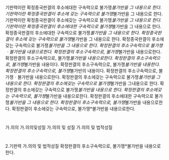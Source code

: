 기판력이란 확정종국판결의 후소에대한 구속력으로 불가쟁*불가반을 그 내용으로 한다.
기판력이란 확정종국판결이 후소에 갖는 구속력으로 불가쟁*불가반을 그 내용으로 한다.
기판력이란 확정종국판결이 후소에갖는 구속력으로 불가쟁*불가반을 그 내용으로 한다.
기판력이란 확정종국판결이 후소에대한 구속력으로 불가쟁*불가반을 그 내용으로 한다.
확정종국판결의 후소에대한 구속력으로 불가쟁*불가반을 그 내용으로 한다.
확정종국판결이 후소에 갖는 구속력으로 불가쟁*불가반을 그 내용으로 한다.
확정종국판결이 후소에갖는 구속력으로 불가쟁*불가반을 그 내용으로 한다.
확정판결의 후소구속력으로 불가쟁ㆍ불가반을 내용으로한다.
확정판결의 후소구속력으로, 불가쟁*불가반을 내용으로한다.
확정판결의 후소구속력으로, 불가쟁*불가반을 내용으로한다.
확정판결의 후소구속력으로, 불가쟁*불가반을 내용이다.
확정판결의 후소구속력으로, 불가쟁*불가반을 내용한다.
확정판결의 후소구속력으로, 불가쟁*불가반의 내용이다.
확정판결의 후소구속력으로, 불가쟁ㆍ불가반을 내용으로한다.
확정판결의 후소에갖는 구속력으로 불가쟁*불가반을 그 내용으로 한다.
확정판결의 후소에갖는 구속력으로 불가쟁*불가반을 그내용으로 한다.
확정판결의 후소에갖는 구속력으로 불가쟁*불가반을 내용으로 한다.
확정판결의 후소에갖는 구속력으로, 불가쟁*불가반을 내용으로한다.
확정판결의 후소에대한 구속력으로 불가쟁*불가반을 그 내용으로 한다.
확정판결이 후소구속력으로, 불가쟁*불가반을 내용으로한다.
확정판결이 후소에갖는 구속력으로, 불가쟁*불가반을 내용으로한다.



#
가.의의
가.의의및성질
가.의의 및 성질
가.의의 및 법적성질

#
2.기판력
가.의의 및 법적성질
확정판결의 후소구속력으로, 불가쟁*불가반을 내용으로한다.
